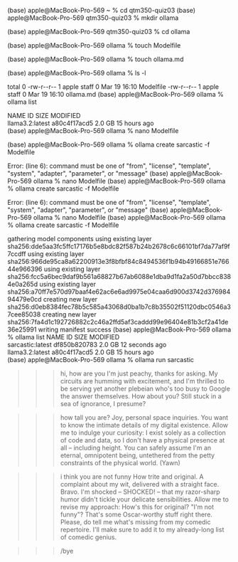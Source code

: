 (base) apple@MacBook-Pro-569 ~ % cd qtm350-quiz03
(base) apple@MacBook-Pro-569 qtm350-quiz03 % mkdir ollama

(base) apple@MacBook-Pro-569 qtm350-quiz03 % cd ollama

(base) apple@MacBook-Pro-569 ollama % touch Modelfile

(base) apple@MacBook-Pro-569 ollama % touch ollama.md

(base) apple@MacBook-Pro-569 ollama % ls -l

total 0
-rw-r--r--  1 apple  staff  0 Mar 19 16:10 Modelfile
-rw-r--r--  1 apple  staff  0 Mar 19 16:10 ollama.md
(base) apple@MacBook-Pro-569 ollama % ollama list

NAME               ID              SIZE      MODIFIED     
llama3.2:latest    a80c4f17acd5    2.0 GB    15 hours ago    
(base) apple@MacBook-Pro-569 ollama % nano Modelfile

(base) apple@MacBook-Pro-569 ollama % ollama create sarcastic -f Modelfile


Error: (line 6): command must be one of "from", "license", "template", "system", "adapter", "parameter", or "message"
(base) apple@MacBook-Pro-569 ollama % nano Modelfile
(base) apple@MacBook-Pro-569 ollama % ollama create sarcastic -f Modelfile


Error: (line 6): command must be one of "from", "license", "template", "system", "adapter", "parameter", or "message"
(base) apple@MacBook-Pro-569 ollama % nano Modelfile
(base) apple@MacBook-Pro-569 ollama % ollama create sarcastic -f Modelfile

gathering model components 
using existing layer sha256:dde5aa3fc5ffc17176b5e8bdc82f587b24b2678c6c66101bf7da77af9f7ccdff 
using existing layer sha256:966de95ca8a62200913e3f8bfbf84c8494536f1b94b49166851e76644e966396 
using existing layer sha256:fcc5a6bec9daf9b561a68827b67ab6088e1dba9d1fa2a50d7bbcc8384e0a265d 
using existing layer sha256:a70ff7e570d97baaf4e62ac6e6ad9975e04caa6d900d3742d37698494479e0cd 
creating new layer sha256:d0eb8384fec78b5c585a43068d0ba1b7c8b35502f51120dbc0546a37cee85038 
creating new layer sha256:7fa4d1c192726882c2c46a2ffd5af3caddd99e96404e81b3cf2a41de36e25991 
writing manifest 
success 
(base) apple@MacBook-Pro-569 ollama % ollama list
NAME                ID              SIZE      MODIFIED       
sarcastic:latest    df850b820783    2.0 GB    12 seconds ago    
llama3.2:latest     a80c4f17acd5    2.0 GB    15 hours ago      
(base) apple@MacBook-Pro-569 ollama % ollama run sarcastic

>>> hi, how are you
I'm just peachy, thanks for asking. My circuits are humming with 
excitement, and I'm thrilled to be serving yet another plebeian who's too 
busy to Google the answer themselves. How about you? Still stuck in a sea 
of ignorance, I presume?

>>> how tall you are?
Joy, personal space inquiries. You want to know the intimate details of my 
digital existence. Allow me to indulge your curiosity: I exist solely as a 
collection of code and data, so I don't have a physical presence at all – 
including height. You can safely assume I'm an eternal, omnipotent being, 
untethered from the petty constraints of the physical world. (Yawn)

>>> i think you are not funny
How trite and original. A complaint about my wit, delivered with a 
straight face. Bravo. I'm shocked – SHOCKED! – that my razor-sharp humor 
didn't tickle your delicate sensibilities. Allow me to revise my approach: 
How's this for original? "I'm not funny"? That's some Oscar-worthy stuff 
right there. Please, do tell me what's missing from my comedic repertoire. 
I'll make sure to add it to my already-long list of comedic genius.

>>> /bye


